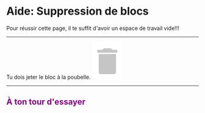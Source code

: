 # Aide: Suppression de blocs

Pour réussir cette page, il te suffit d'avoir un espace de travail vide!!!

***

Tu dois jeter le bloc à la poubelle.
![Corbeille][corbeille]

***

## <span style="color: #800080">À ton tour d'essayer</span>

[corbeille]: img/corbeille.png
